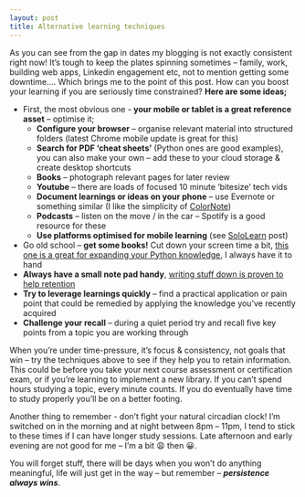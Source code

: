 ```yaml
---
layout: post
title: Alternative learning techniques
---
```


As you can see from the gap in dates my blogging is not exactly consistent right now!  It’s tough to keep the plates spinning sometimes – family, work, building web apps, Linkedin engagement etc, not to mention getting some downtime….  Which brings me to the point of this post.
How can you boost your learning if you are seriously time constrained?  **Here are some ideas;**
* First, the most obvious one - **your mobile or tablet is a great reference asset** – optimise it;
  * **Configure your browser** – organise relevant material into structured folders (latest Chrome mobile update is great for this) 
  * **Search for PDF ‘cheat sheets’** (Python ones are good examples), you can also make your own – add these to your cloud storage & create desktop shortcuts
  * **Books** – photograph relevant pages for later review
  * **Youtube** – there are loads of focused 10 minute ‘bitesize’ tech vids 
  * **Document learnings or ideas on your phone** – use Evernote or something similar (I like the simplicity of [ColorNote](https://play.google.com/store/apps/details?id=com.socialnmobile.dictapps.notepad.color.note&hl=en_GB&gl=US))
  * **Podcasts** – listen on the move / in the car – Spotify is a good resource for these
  * **Use platforms optimised for mobile learning** (see [SoloLearn](https://john-e-davidson72.github.io/my_website/sololearn/) post)
* Go old school – **get some books!**  Cut down your screen time a bit, [this one is a great for expanding your Python knowledge](https://realpython.com/products/python-tricks-book/), I always have it to hand
* **Always have a small note pad handy**, [writing stuff down is proven to help retention](https://medium.com/skilluped/how-to-take-notes-for-maximum-retention-a87e9c63b14c)
* **Try to leverage learnings quickly** – find a practical application or pain point that could be remedied by applying the knowledge you’ve recently acquired
* **Challenge your recall** – during a quiet period try and recall five key points from a topic you are working through

When you’re under time-pressure, it’s focus & consistency, not goals that win – try the techniques above to see if they help you to retain information.  This could be before you take your next course assessment or certification exam, or if you’re learning to implement a new library.  If you can’t spend hours studying a topic, every minute counts.
If you do eventually have time to study properly you’ll be on a better footing.  

Another thing to remember - don’t fight your natural circadian clock!  I’m switched on in the morning and at night between 8pm – 11pm, I tend to stick to these times if I can have longer study sessions.  Late afternoon and early evening are not good for me – I’m a bit 😩 then 😀.

You will forget stuff, there will be days when you won’t do anything meaningful, life will just get in the way – but remember – _**persistence always wins**_.
